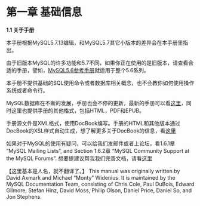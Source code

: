 # 第一章 基础信息
**1.1 关于手册**  

本手册根据MySQL5.7.13编辑，和MySQL5.7其它小版本的差异会在本手册里指出。

由于旧版本MySQL的许多功能和5.7不同，如果你正在使用的是旧版本，请查看合适的手册，譬如，[MySQL5.6参考手册](http://dev.mysql.com/doc/refman/5.6/en/)就适用于整个5.6系列。

本手册不提供基础的SQL使用命令或者数据库相关概念，也不会教你如何使用操作系统或者命令行。

MySQL数据库在不断的发展，手册也会不停的更新，最新的手册可以看[这里](http://dev.mysql.com/doc/)，同时这里也提供手册的其他格式，包括HTML，PDF和EPUB。

手册源文件是XML格式，使用DocBook编写。手册的HTML和其他版本通过DocBook的XSL样式自动生成，想了解更多关于DocBook的信息，看[这里](http://docbook.org/)

如果对于MySQL的使用有疑问，可以给我们发邮件或者上论坛，看1.6.1章 “MySQL Mailing Lists”, and Section 1.6.2章 “MySQL Community Support at the MySQL
Forums”. 想要提建议帮我我们完善文档，请看[这里](http://www.mysql.com/company/contact/)

【这里基本是人名，就不翻译了。】
This manual was originally written by David Axmark and Michael “Monty” Widenius. It is maintained by
the MySQL Documentation Team, consisting of Chris Cole, Paul DuBois, Edward Gilmore, Stefan Hinz,
David Moss, Philip Olson, Daniel Price, Daniel So, and Jon Stephens.




    

